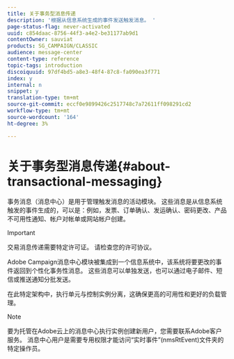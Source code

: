 ```yaml
---
title: 关于事务型消息传递
description: '根据从信息系统生成的事件发送触发消息。 '
page-status-flag: never-activated
uuid: c854daac-8756-44f3-a4e2-be31177ab9d1
contentOwner: sauviat
products: SG_CAMPAIGN/CLASSIC
audience: message-center
content-type: reference
topic-tags: introduction
discoiquuid: 97df4bd5-a8e3-48f4-87c8-fa090ea3f771
index: y
internal: n
snippet: y
translation-type: tm+mt
source-git-commit: eccf0e9899426c2517748c7a72611ff098291cd2
workflow-type: tm+mt
source-wordcount: '164'
ht-degree: 3%

---
```



# 关于事务型消息传递{#about-transactional-messaging}

事务消息（消息中心）是用于管理触发消息的活动模块。 这些消息是从信息系统触发的事件生成的，可以是：例如，发票、订单确认、发运确认、密码更改、产品不可用性通知、帐户对帐单或网站帐户创建。

>[!IMPORTANT]
>
>交易消息传递需要特定许可证。 请检查您的许可协议。

Adobe Campaign消息中心模块被集成到一个信息系统中，该系统将要更改的事件返回到个性化事务性消息。 这些消息可以单独发送，也可以通过电子邮件、短信或推送通知分批发送。

在此特定架构中，执行单元与控制实例分离，这确保更高的可用性和更好的负载管理。

>[!NOTE]
>
>要为托管在Adobe云上的消息中心执行实例创建新用户，您需要联系Adobe客户服务。 消息中心用户是需要专用权限才能访问“实时事件”(nmsRtEvent)文件夹的特定操作员。
